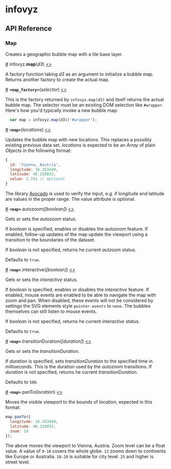 # infovyz

## API Reference

### Map

Creates a geographic bubble map with a tile base layer.

<a name="infovyz-map" href="#infovyz-map">#</a> infovyz.<b>map</b>(<i>d3</i>) [<>](https://github.com/weblyzard/infovyz/blob/master/src/map.js#L3 "Source")

A factory function taking <i>d3</i> as an argument to initialize a bubble map. Returns another factory to create the actual map.

<a name="map-factory" href="#map-factory">#</a> <b>`<map_factory>`</b>(<i>selector</i>) [<>](https://github.com/weblyzard/infovyz/blob/master/src/map.js#L4 "Source")

This is the factory returned by `infovyz.map(d3)` and itself returns the actual bubble map. The selector must be an existing DOM selection like `#wrapper`. Here's how you'd typically invoke a new bubble map:

```js
  var map = infovyz.map(d3)('#wrapper');
```

<a name="map" href="#map">#</a> <b>`<map>`</b>(<i>locations</i>) [<>](https://github.com/weblyzard/infovyz/blob/master/src/map.js#L142 "Source")

Updates the bubble map with new locations. This replaces a possibly existing previous data set. <i>locations</i> is expected to be an <i>Array</i> of plain <i>Objects</i> in the following format:

```js
{
  id: 'Vienna, Austria',
  longitude: 16.363449,
  latitude: 48.210033,
  value: 1.741 // optional
}
```

The library [Avocado](https://github.com/walterra/avocado) is used to verify the input, e.g. if longitude and latitude are values in the proper range. The value attribute is optional.

<a name="map-autozoom" href="#map-autozoom">#</a> <b>`<map>`</b>.autozoom(<i>[boolean]</i>) [<>](https://github.com/weblyzard/infovyz/blob/master/src/map.js#L284 "Source")

Gets or sets the <i>autozoom</i> status.

If <i>boolean</i> is specified, enables or disables the <i>autozoom</i> feature. If enabled, follow-up updates of the map update the viewport using a transition to the boundaries of the dataset.

If <i>boolean</i> is not specified, returns he current <i>autzoom</i> status.

Defaults to `true`.

<a name="map-interactive" href="#map-interactive">#</a> <b>`<map>`</b>.interactive(<i>[boolean]</i>) [<>](https://github.com/weblyzard/infovyz/blob/master/src/map.js#L290 "Source")

Gets or sets the <i>interactive</i> status.

If <i>boolean</i> is specified, enables or disables the <i>interactive</i> feature. If enabled, mouse events are enabled to be able to navigate the map with zoom and pan. When disabled, these events will not be considered by settings the SVG elements style `pointer-events` to `none`. The bubbles themselves can still listen to mouse events.

If <i>boolean</i> is not specified, returns he current <i>interactive</i> status.

Defaults to `true`.

<a name="map-transitionduration" href="#map-transitionduration">#</a> <b>`<map>`</b>.transitionDuration(<i>[duration]</i>) [<>](https://github.com/weblyzard/infovyz/blob/master/src/map.js#L303 "Source")

Gets or sets the <i>transitionDuration</i>.

If <i>duration</i> is specified, sets <i>transitionDuration</i> to the specified time in milliseconds. This is the duration used by the <i>autozoom</i> transitions.
If <i>duration</i> is not specified, returns he current <i>transitionDuration</i>.

Defaults to `500`.

<a name="map-panto" href="#map-panto">#</a> <b>`<map>`</b>.panTo(<i>location</i>) [<>](https://github.com/weblyzard/infovyz/blob/master/src/map.js#L261 "Source")

Moves the visible viewport to the bounds of <i>location</i>, expected in this format:

```js
map.panTo({
  longitude: 16.363449,
  latitude: 48.210033,
  zoom: 19
});
```

The above moves the viewport to Vienna, Austria. Zoom level can be a float value. A value of `9-10` covers the whole globe. `12` zooms down to continents like Europe or Australia. `18-20` is suitable for city level. `25` and higher is street level.